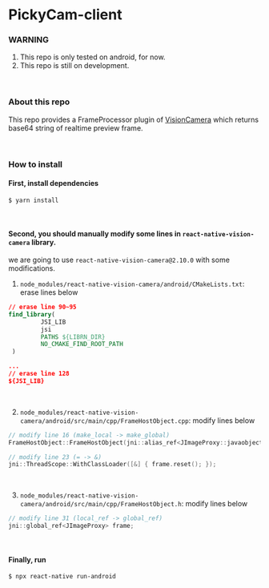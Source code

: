 # PickyCam-client

### WARNING

1. This repo is only tested on android, for now.
2. This repo is still on development.



<br/>

### About this repo

This repo provides a FrameProcessor plugin of [VisionCamera](https://github.com/mrousavy/react-native-vision-camera) which returns base64 string of realtime preview frame.



<br/>

### How to install

#### First, install dependencies

```
$ yarn install
```



<br/>

#### Second, you should manually modify some lines in `react-native-vision-camera` library.

we are going to use `react-native-vision-camera@2.10.0` with some modifications.

1. `node_modules/react-native-vision-camera/android/CMakeLists.txt`: erase lines below

```cmake
// erase line 90~95
find_library( 
         JSI_LIB 
         jsi 
         PATHS ${LIBRN_DIR} 
         NO_CMAKE_FIND_ROOT_PATH 
 )

...
// erase line 128
${JSI_LIB}
```



<br/>

2. `node_modules/react-native-vision-camera/android/src/main/cpp/FrameHostObject.cpp`: modify lines below

```cpp
// modify line 16 (make_local -> make_global)
FrameHostObject::FrameHostObject(jni::alias_ref<JImageProxy::javaobject> image): frame(make_global(image)) { }

// modify line 23 (= -> &)
jni::ThreadScope::WithClassLoader([&] { frame.reset(); });
```



<br/>

3. `node_modules/react-native-vision-camera/android/src/main/cpp/FrameHostObject.h`: modify lines below

```cpp
// modify line 31 (local_ref -> global_ref)
jni::global_ref<JImageProxy> frame;
```



<br/>

#### Finally, run

```
$ npx react-native run-android
```



